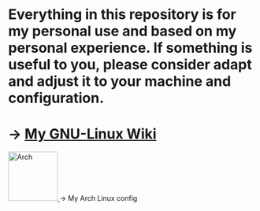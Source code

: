 #  Everything in this repository is for my personal use and based on my personal experience. If something is useful to you, please consider adapt and adjust it to your machine and configuration.

# -> [My GNU-Linux Wiki](https://github.com/G4NST3/GNU-Linux/wiki)

<a href="https://github.com/G4NST3/GNU-Linux/wiki/Arch">
  <img src="https://archlinux.org/static/logos/archlinux-logo-light-90dpi.d36c53534a2b.png" alt="Arch" height="100">
  </a> -> My Arch Linux config

